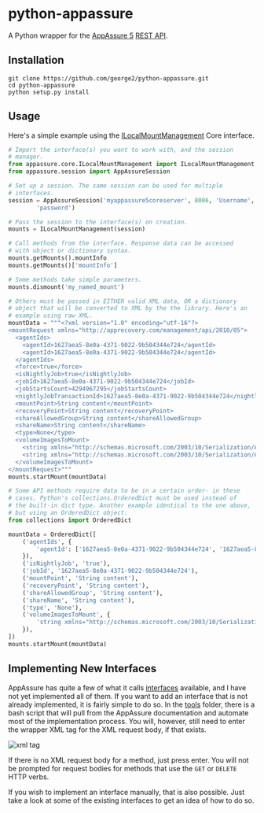 python-appassure
================

A Python wrapper for the [AppAssure 5](http://www.appassure.com/) [REST
API](http://docs.appassure.com/display/AA50D/AppAssure+5+API+Reference).

## Installation

    git clone https://github.com/george2/python-appassure.git
    cd python-appassure
    python setup.py install

## Usage

Here's a simple example using the
[ILocalMountManagement](http://docs.appassure.com/display/AA50D/ILocalMountManagement)
Core interface.

```python
# Import the interface(s) you want to work with, and the session
# manager.
from appassure.core.ILocalMountManagement import ILocalMountManagement
from appassure.session import AppAssureSession

# Set up a session. The same session can be used for multiple
# interfaces.
session = AppAssureSession('myappassure5coreserver', 8006, 'Username',
        'password')

# Pass the session to the interface(s) on creation.
mounts = ILocalMountManagement(session)

# Call methods from the interface. Response data can be accessed
# with object or dictionary syntax.
mounts.getMounts().mountInfo
mounts.getMounts()['mountInfo']

# Some methods take simple parameters.
mounts.dismount('my_named_mount')

# Others must be passed in EITHER valid XML data, OR a dictionary
# object that will be converted to XML by the the library. Here's an
# example using raw XML.
mountData = """<?xml version="1.0" encoding="utf-16"?>
<mountRequest xmlns="http://apprecovery.com/management/api/2010/05">
  <agentIds>
    <agentId>1627aea5-8e0a-4371-9022-9b504344e724</agentId>
    <agentId>1627aea5-8e0a-4371-9022-9b504344e724</agentId>
  </agentIds>
  <force>true</force>
  <isNightlyJob>true</isNightlyJob>
  <jobId>1627aea5-8e0a-4371-9022-9b504344e724</jobId>
  <jobStartsCount>4294967295</jobStartsCount>
  <nightlyJobTransactionId>1627aea5-8e0a-4371-9022-9b504344e724</nightlyJobTransactionId>
  <mountPoint>String content</mountPoint>
  <recoveryPoint>String content</recoveryPoint>
  <shareAllowedGroup>String content</shareAllowedGroup>
  <shareName>String content</shareName>
  <type>None</type>
  <volumeImagesToMount>
    <string xmlns="http://schemas.microsoft.com/2003/10/Serialization/Arrays">String content</string>
    <string xmlns="http://schemas.microsoft.com/2003/10/Serialization/Arrays">String content</string>
  </volumeImagesToMount>
</mountRequest>"""
mounts.startMount(mountData)

# Some API methods require data to be in a certain order- in these
# cases, Python's collections.OrderedDict must be used instead of
# the built-in dict type. Another example identical to the one above,
# but using an OrderedDict object:
from collections import OrderedDict

mountData = OrderedDict([
    ('agentIds', {
        'agentId': ['1627aea5-8e0a-4371-9022-9b504344e724', '1627aea5-8e0a-4371-9022-9b504344e724'],
    }),
    ('isNightlyJob', 'true'),
    ('jobId', '1627aea5-8e0a-4371-9022-9b504344e724'),
    ('mountPoint', 'String content'),
    ('recoveryPoint', 'String content'),
    ('shareAllowedGroup', 'String content'),
    ('shareName', 'String content'),
    ('type', 'None'),
    ('volumeImagesToMount', {
        'string xmlns="http://schemas.microsoft.com/2003/10/Serialization/Arrays"': ['String content', 'String content'],
    }),
])
mounts.startMount(mountData)
```

## Implementing New Interfaces
AppAssure has quite a few of what it calls
[interfaces](http://docs.appassure.com/display/AA50D/Core+API+Reference)
available, and I have not yet implemented all of them. If you want
to add an interface that is not already implemented, it is fairly simple
to do so. In the [tools](tools) folder, there is a bash
script that will pull from the AppAssure documentation and automate most
of the implementation process. You will, however, still need to enter
the wrapper XML tag for the XML request body, if that exists.

![xml tag](http://i.imgur.com/HNsxslV.png)

If there is no XML request body for a method, just press enter. You will
not be prompted for request bodies for methods that use the `GET` or
`DELETE` HTTP verbs.

If you wish to implement an interface manually, that is also possible.
Just take a look at some of the existing interfaces to get an idea of
how to do so.
